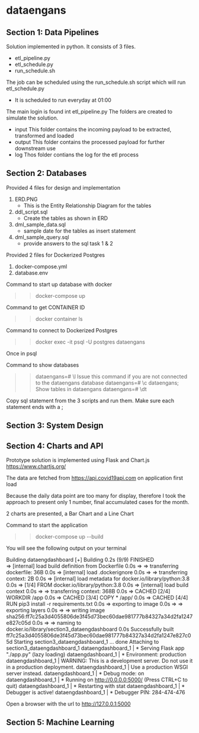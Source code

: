 # dataengans

## Section 1: Data Pipelines

Solution implemented in python. 
It consists of 3 files. 
- etl_pipeline.py 
- etl_schedule.py
- run_schedule.sh

The job can be scheduled using the run_schedule.sh script which will run etl_schedule.py
- It is scheduled to run everyday at 01:00

The main login is found int etl_pipeline.py
The folders are created to simulate the solution. 
- input 
This folder contains the incoming payload to be extracted, transformed and loaded
- output
This folder contains the processed payload for further downstream use
- log
Thos folder contians the log for the etl process

## Section 2: Databases

Provided 4 files for design and implementation
1. ERD.PNG
    - This is the Entity Relationship Diagram for the tables
2. ddl_script.sql
    - Create the tables as shown in ERD
3. dml_sample_data.sql
    - sample date for the tables as insert statement
4. dml_sample_query.sql
    - provide answers to the sql task 1 & 2

Provided 2 files for Dockerized Postgres
1. docker-compose.yml
2. database.env

Command to start up database with docker
>> docker-compose up

Command to get CONTAINER ID
>> docker container ls

Command to connect to Dockerized Postgres
>> docker exec -it <CONTAINER ID> psql -U postgres dataengans

Once in psql

Command to show databases
>> dataengans=# \l
Issue this command if you are not connected to the dataengans database
>> dataengans=# \c dataengans;
Show tables in dataengans
>> dataengans=# \dt

Copy sql statement from the 3 scripts and run them. Make sure each statement ends with a ;

## Section 3: System Design

## Section 4: Charts and API

Prototype solution is implemented using Flask and Chart.js
https://www.chartjs.org/

The data are fetched from https://api.covid19api.com on application first load

Because the daily data point are too many for display, therefore I took the approach to present only 1 number, final accumulated cases for the month.

2 charts are presented, a Bar Chart and a Line Chart

Command to  start the application 
>> docker-compose up --build

You will see the following output on your terminal

Building dataengdashboard
[+] Building 0.2s (9/9) FINISHED                                                                                                                                                     
 => [internal] load build definition from Dockerfile                                                                                                                            0.0s
 => => transferring dockerfile: 36B                                                                                                                                             0.0s
 => [internal] load .dockerignore                                                                                                                                               0.0s
 => => transferring context: 2B                                                                                                                                                 0.0s
 => [internal] load metadata for docker.io/library/python:3.8                                                                                                                   0.0s
 => [1/4] FROM docker.io/library/python:3.8                                                                                                                                     0.0s
 => [internal] load build context                                                                                                                                               0.0s
 => => transferring context: 368B                                                                                                                                               0.0s
 => CACHED [2/4] WORKDIR /app                                                                                                                                                   0.0s
 => CACHED [3/4] COPY * /app/                                                                                                                                                   0.0s
 => CACHED [4/4] RUN pip3 install -r requirements.txt                                                                                                                           0.0s
 => exporting to image                                                                                                                                                          0.0s
 => => exporting layers                                                                                                                                                         0.0s
 => => writing image sha256:ff7c25a3d4055806de3f45d73bec60dae981777b84327a34d2fa1247e827c05d                                                                                    0.0s
 => => naming to docker.io/library/section3_dataengdashboard                                                                                                                    0.0s
Successfully built ff7c25a3d4055806de3f45d73bec60dae981777b84327a34d2fa1247e827c05d
Starting section3_dataengdashboard_1 ... done
Attaching to section3_dataengdashboard_1
dataengdashboard_1  |  * Serving Flask app "./app.py" (lazy loading)
dataengdashboard_1  |  * Environment: production
dataengdashboard_1  |    WARNING: This is a development server. Do not use it in a production deployment.
dataengdashboard_1  |    Use a production WSGI server instead.
dataengdashboard_1  |  * Debug mode: on
dataengdashboard_1  |  * Running on http://0.0.0.0:5000/ (Press CTRL+C to quit)
dataengdashboard_1  |  * Restarting with stat
dataengdashboard_1  |  * Debugger is active!
dataengdashboard_1  |  * Debugger PIN: 284-474-476

Open a browser with the url to http://127.0.0.1:5000

## Section 5: Machine Learning